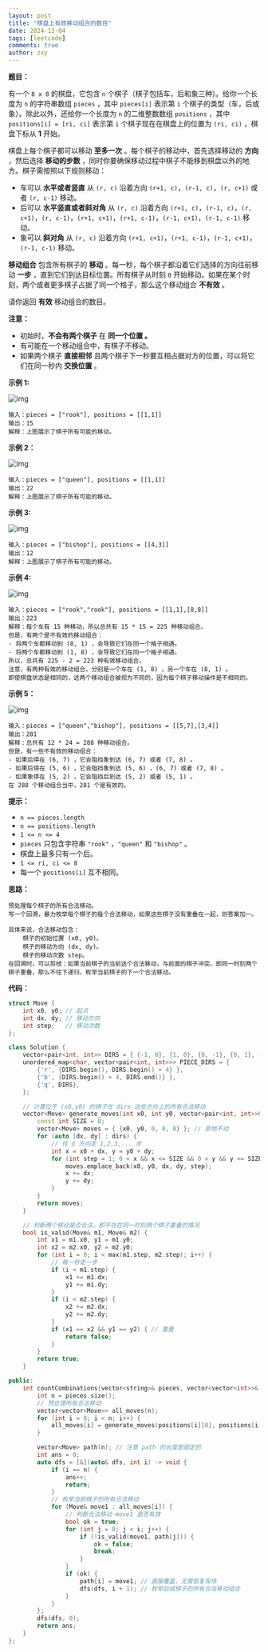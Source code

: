 ```yaml
---
layout: post
title: "棋盘上有效移动组合的数目"
date: 2024-12-04
tags: [leetcode]
comments: true
author: zxy
---
```


**题目：**

有一个 `8 x 8` 的棋盘，它包含 `n` 个棋子（棋子包括车，后和象三种）。给你一个长度为 `n` 的字符串数组 `pieces` ，其中 `pieces[i]` 表示第 `i` 个棋子的类型（车，后或象）。除此以外，还给你一个长度为 `n` 的二维整数数组 `positions` ，其中 `positions[i] = [ri, ci]` 表示第 `i` 个棋子现在在棋盘上的位置为 `(ri, ci)` ，棋盘下标从 **1** 开始。

棋盘上每个棋子都可以移动 **至多一次** 。每个棋子的移动中，首先选择移动的 **方向** ，然后选择 **移动的步数** ，同时你要确保移动过程中棋子不能移到棋盘以外的地方。棋子需按照以下规则移动：

- 车可以 **水平或者竖直** 从 `(r, c)` 沿着方向 `(r+1, c)`，`(r-1, c)`，`(r, c+1)` 或者 `(r, c-1)` 移动。
- 后可以 **水平竖直或者斜对角** 从 `(r, c)` 沿着方向 `(r+1, c)`，`(r-1, c)`，`(r, c+1)`，`(r, c-1)`，`(r+1, c+1)`，`(r+1, c-1)`，`(r-1, c+1)`，`(r-1, c-1)` 移动。
- 象可以 **斜对角** 从 `(r, c)` 沿着方向 `(r+1, c+1)`，`(r+1, c-1)`，`(r-1, c+1)`，`(r-1, c-1)` 移动。

**移动组合** 包含所有棋子的 **移动** 。每一秒，每个棋子都沿着它们选择的方向往前移动 **一步** ，直到它们到达目标位置。所有棋子从时刻 `0` 开始移动。如果在某个时刻，两个或者更多棋子占据了同一个格子，那么这个移动组合 **不有效** 。

请你返回 **有效** 移动组合的数目。

**注意：**

- 初始时，**不会有两个棋子** 在 **同一个位置 。**
- 有可能在一个移动组合中，有棋子不移动。
- 如果两个棋子 **直接相邻** 且两个棋子下一秒要互相占据对方的位置，可以将它们在同一秒内 **交换位置** 。

**示例 1:**

![img](https://assets.leetcode.com/uploads/2021/09/23/a1.png)

```
输入：pieces = ["rook"], positions = [[1,1]]
输出：15
解释：上图展示了棋子所有可能的移动。
```

**示例 2：**

![img](https://assets.leetcode.com/uploads/2021/09/23/a2.png)

```
输入：pieces = ["queen"], positions = [[1,1]]
输出：22
解释：上图展示了棋子所有可能的移动。
```

**示例 3:**

![img](https://assets.leetcode.com/uploads/2021/09/23/a3.png)

```
输入：pieces = ["bishop"], positions = [[4,3]]
输出：12
解释：上图展示了棋子所有可能的移动。
```

**示例 4:**

![img](https://assets.leetcode.com/uploads/2021/09/23/a4.png)

```
输入：pieces = ["rook","rook"], positions = [[1,1],[8,8]]
输出：223
解释：每个车有 15 种移动，所以总共有 15 * 15 = 225 种移动组合。
但是，有两个是不有效的移动组合：
- 将两个车都移动到 (8, 1) ，会导致它们在同一个格子相遇。
- 将两个车都移动到 (1, 8) ，会导致它们在同一个格子相遇。
所以，总共有 225 - 2 = 223 种有效移动组合。
注意，有两种有效的移动组合，分别是一个车在 (1, 8) ，另一个车在 (8, 1) 。
即使棋盘状态是相同的，这两个移动组合被视为不同的，因为每个棋子移动操作是不相同的。
```

**示例 5：**

![img](https://assets.leetcode.com/uploads/2021/09/23/a5.png)

```
输入：pieces = ["queen","bishop"], positions = [[5,7],[3,4]]
输出：281
解释：总共有 12 * 24 = 288 种移动组合。
但是，有一些不有效的移动组合：
- 如果后停在 (6, 7) ，它会阻挡象到达 (6, 7) 或者 (7, 8) 。
- 如果后停在 (5, 6) ，它会阻挡象到达 (5, 6) ，(6, 7) 或者 (7, 8) 。
- 如果象停在 (5, 2) ，它会阻挡后到达 (5, 2) 或者 (5, 1) 。
在 288 个移动组合当中，281 个是有效的。
```

**提示：**

- `n == pieces.length `
- `n == positions.length`
- `1 <= n <= 4`
- `pieces` 只包含字符串 `"rook"` ，`"queen"` 和 `"bishop"` 。
- 棋盘上最多只有一个后。
- `1 <= ri, ci <= 8`
- 每一个 `positions[i]` 互不相同。

**思路：**

```
预处理每个棋子的所有合法移动。
写一个回溯，暴力枚举每个棋子的每个合法移动，如果这些棋子没有重叠在一起，则答案加一。

具体来说，合法移动包含：
    棋子的初始位置 (x0, y0)。
    棋子的移动方向 (dx, dy)。
    棋子的移动次数 step。
在回溯时，可以剪枝：如果当前棋子的当前这个合法移动，与前面的棋子冲突，即同一时刻两个棋子重叠，那么不往下递归，枚举当前棋子的下一个合法移动。
```

**代码：**

```cpp
struct Move {
    int x0, y0; // 起点
    int dx, dy; // 移动方向
    int step;   // 移动次数
};

class Solution {
    vector<pair<int, int>> DIRS = { {-1, 0}, {1, 0}, {0, -1}, {0, 1}, {1, 1}, {-1, 1}, {-1, -1}, {1, -1} }; // 上下左右 + 斜向
    unordered_map<char, vector<pair<int, int>>> PIECE_DIRS = {
        {'r', {DIRS.begin(), DIRS.begin() + 4} },
        {'b', {DIRS.begin() + 4, DIRS.end()} },
        {'q', DIRS},
    };

    // 计算位于 (x0,y0) 的棋子在 dirs 这些方向上的所有合法移动
    vector<Move> generate_moves(int x0, int y0, vector<pair<int, int>>& dirs) {
        const int SIZE = 8;
        vector<Move> moves = { {x0, y0, 0, 0, 0} }; // 原地不动
        for (auto [dx, dy] : dirs) {
            // 往 d 方向走 1,2,3,... 步
            int x = x0 + dx, y = y0 + dy;
            for (int step = 1; 0 < x && x <= SIZE && 0 < y && y <= SIZE; step++) {
                moves.emplace_back(x0, y0, dx, dy, step);
                x += dx;
                y += dy;
            }
        }
        return moves;
    }

    // 判断两个移动是否合法，即不存在同一时刻两个棋子重叠的情况
    bool is_valid(Move& m1, Move& m2) {
        int x1 = m1.x0, y1 = m1.y0;
        int x2 = m2.x0, y2 = m2.y0;
        for (int i = 0; i < max(m1.step, m2.step); i++) {
            // 每一秒走一步
            if (i < m1.step) {
                x1 += m1.dx;
                y1 += m1.dy;
            }
            if (i < m2.step) {
                x2 += m2.dx;
                y2 += m2.dy;
            }
            if (x1 == x2 && y1 == y2) { // 重叠
                return false;
            }
        }
        return true;
    }

public:
    int countCombinations(vector<string>& pieces, vector<vector<int>>& positions) {
        int n = pieces.size();
        // 预处理所有合法移动
        vector<vector<Move>> all_moves(n);
        for (int i = 0; i < n; i++) {
            all_moves[i] = generate_moves(positions[i][0], positions[i][1], PIECE_DIRS[pieces[i][0]]);
        }

        vector<Move> path(n); // 注意 path 的长度是固定的
        int ans = 0;
        auto dfs = [&](auto& dfs, int i) -> void {
            if (i == n) {
                ans++;
                return;
            }
            // 枚举当前棋子的所有合法移动
            for (Move& move1 : all_moves[i]) {
                // 判断合法移动 move1 是否有效
                bool ok = true;
                for (int j = 0; j < i; j++) {
                    if (!is_valid(move1, path[j])) {
                        ok = false;
                        break;
                    }
                }
                if (ok) {
                    path[i] = move1; // 直接覆盖，无需恢复现场
                    dfs(dfs, i + 1); // 枚举后续棋子的所有合法移动组合
                }
            }
        };
        dfs(dfs, 0);
        return ans;
    }
};
```
